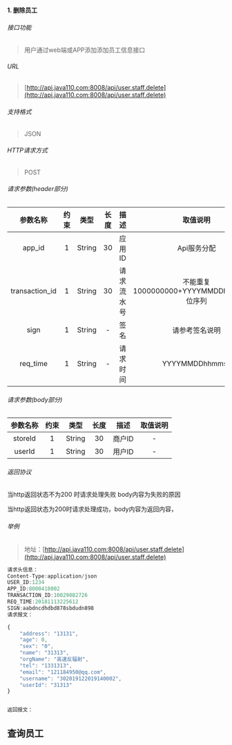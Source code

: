

**1\. 删除员工**
###### 接口功能
> 用户通过web端或APP添加添加员工信息接口

###### URL
> [http://api.java110.com:8008/api/user.staff.delete](http://api.java110.com:8008/api/user.staff.delete)

###### 支持格式
> JSON

###### HTTP请求方式
> POST

###### 请求参数(header部分)
|参数名称|约束|类型|长度|描述|取值说明|
| :-: | :-: | :-: | :-: | :-: | :-:|
|app_id|1|String|30|应用ID|Api服务分配                      |
|transaction_id|1|String|30|请求流水号|不能重复 1000000000+YYYYMMDDhhmmss+6位序列 |
|sign|1|String|-|签名|请参考签名说明|
|req_time|1|String|-|请求时间|YYYYMMDDhhmmss|

###### 请求参数(body部分)
|参数名称|约束|类型|长度|描述|取值说明|
| :-: | :-: | :-: | :-: | :-: | :-: |
|storeId|1|String|30|商户ID|-|
|userId|1|String|30|用户ID|-|



###### 返回协议

当http返回状态不为200 时请求处理失败 body内容为失败的原因

当http返回状态为200时请求处理成功，body内容为返回内容，


###### 举例
> 地址：[http://api.java110.com:8008/api/user.staff.delete](http://api.java110.com:8008/api/user.staff.delete)

``` javascript
请求头信息：
Content-Type:application/json
USER_ID:1234
APP_ID:8000418002
TRANSACTION_ID:10029082726
REQ_TIME:20181113225612
SIGN:aabdncdhdbd878sbdudn898
请求报文：

{
	"address": "13131",
    "age": 0,
	"sex": "0",
	"name": "31313",
    "orgName": "高速反辐射",
	"tel": "1331313",
	"email": "121184950@qq.com",
	"username": "302019122019140002",
    "userId": "31313"
}


返回报文：

```

## 查询员工


